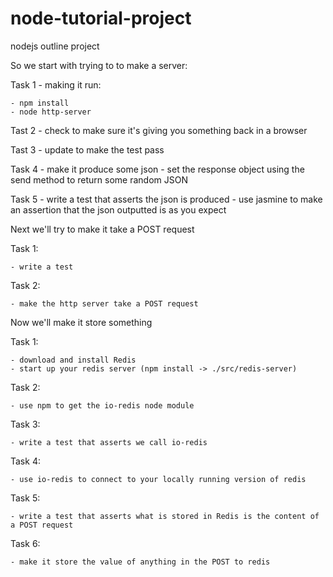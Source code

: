 # node-tutorial-project
nodejs outline project

So we start with trying to to make a server:

Task 1 - making it run:

    - npm install
    - node http-server

Tast 2 - check to make sure it's giving you something back in a browser

Tast 3 - update to make the test pass

Task 4 - make it produce some json
    - set the response object using the send method to return some random JSON

Task 5 - write a test that asserts the json is produced
    - use jasmine to make an assertion that the json outputted is as you expect



Next we'll try to make it take a POST request

Task 1:

    - write a test
Task 2:

    - make the http server take a POST request



Now we'll make it store something

Task 1:

    - download and install Redis
    - start up your redis server (npm install -> ./src/redis-server)

Task 2:

    - use npm to get the io-redis node module

Task 3:

    - write a test that asserts we call io-redis

Task 4:

    - use io-redis to connect to your locally running version of redis

Task 5:

    - write a test that asserts what is stored in Redis is the content of a POST request

Task 6:

    - make it store the value of anything in the POST to redis
